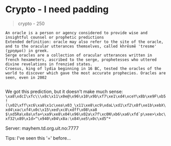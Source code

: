 # Crypto - I need padding
> crypto  - 250

```
An oracle is a person or agency considered to provide wise and insightful counsel or prophetic predictions
Extended definition: oracle may also refer to the site of the oracle, and to the oracular utterances themselves, called khrēsmē 'tresme' (χρησμοί) in greek.
Serge oracles are a collection of oracular utterances written in french hexameters, ascribed to the serge, prophetesses who uttered divine revelations in frenzied states.
Croesus, king of lydia beginning in 16 BC, tested the oracles of the world to discover which gave the most accurate prophecies. Oracles are seen, even in 2002


```
We got this prediction, but it doesn't make much sense: ```\xa8\xdcI\xfc\\\x8c\x11\x0e@\x96\x10\x9b\xf7\xe1\xd4\xceY\x8b\xe9F\xb5!(\x02\xff\xc6\xa8\x1c\xea\x03_\x11\xe8\xc9\xdaL\xd1\xf2\x8f\xe1b\xebX\xd4\xac\xf4\x0c\x15\xed\xc8\xdff\x08\xa8 $\xd5Ra\x8a\xfa+\xa9\xe8\x04\x96\x02a\x7f\xc0N\xb6\xa6\xfd`p\xee>\xbc\xf32\x89\x1d>^\x940\x04\x8a:\x84\xe5\x0c\xd5^*```

Server: mayhem.td.org.uit.no:7777

Tips: I've seen this '=' before...
